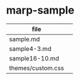 # marp-sample

| file              |     |
| ----------------- | --- |
| sample.md         |     |
| sample4-3.md      |     |
| sample16-10.md    |     |
| themes/custom.css |     |